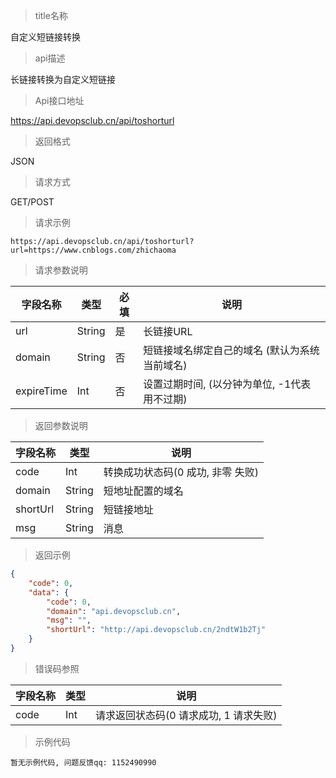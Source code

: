 > title名称

<view class="api-title">自定义短链接转换</view>

> api描述

<view class="api-desc">长链接转换为自定义短链接</view>

> Api接口地址

<view class="api-url">https://api.devopsclub.cn/api/toshorturl</view>

> 返回格式

<view class="api-reponse-format">JSON</view>

> 请求方式

<view class="api-request-method">GET/POST</view>

> 请求示例

<view class="api-request-demo">

```text
https://api.devopsclub.cn/api/toshorturl?url=https://www.cnblogs.com/zhichaoma
```

</view>

> 请求参数说明

<view class="request-param">

字段名称 | 类型 | 必填 | 说明
--- | --- | --- | ---
url | String | 是 | 长链接URL
domain | String | 否 | 短链接域名绑定自己的域名 (默认为系统当前域名)
expireTime | Int | 否 | 设置过期时间, (以分钟为单位, -1代表用不过期)

</view>

> 返回参数说明

<view class="reponse-param">

字段名称 | 类型 | 说明
--- | --- | ---
code | Int | 转换成功状态码(0 成功, 非零 失败)
domain | String | 短地址配置的域名
shortUrl | String | 短链接地址
msg | String | 消息

</view>

> 返回示例

<view class="api-reponse-demo">

```json
{
    "code": 0,
    "data": {
        "code": 0,
        "domain": "api.devopsclub.cn",
        "msg": "",
        "shortUrl": "http://api.devopsclub.cn/2ndtW1b2Tj"
    }
}
```

</view>

> 错误码参照

<view class="error-param">

字段名称 | 类型 | 说明
--- | --- | ---
code | Int | 请求返回状态码(0 请求成功, 1 请求失败)

</view>

> 示例代码

<view class="code-demo">

```text
暂无示例代码, 问题反馈qq: 1152490990
```

</view>